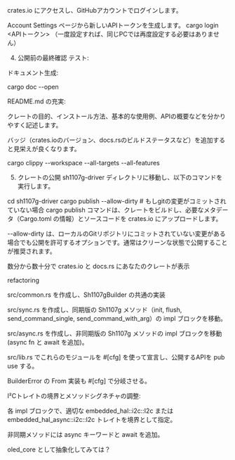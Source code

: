 crates.io にアクセスし、GitHubアカウントでログインします。

Account Settings ページから新しいAPIトークンを生成します。
cargo login <APIトークン>
（一度設定すれば、同じPCでは再度設定する必要はありません）

4. 公開前の最終確認
テスト:

ドキュメント生成:

cargo doc --open

README.md の充実:

クレートの目的、インストール方法、基本的な使用例、APIの概要などを分かりやすく記述します。

バッジ（crates.ioのバージョン、docs.rsのビルドステータスなど）を追加すると見栄えが良くなります。


cargo clippy --workspace --all-targets --all-features

5. クレートの公開
sh1107g-driver ディレクトリに移動し、以下のコマンドを実行します。

cd sh1107g-driver
cargo publish --allow-dirty # もしgitの変更がコミットされていない場合
cargo publish コマンドは、クレートをビルドし、必要なメタデータ（Cargo.toml の情報）とソースコードを crates.io にアップロードします。

--allow-dirty は、ローカルのGitリポジトリにコミットされていない変更がある場合でも公開を許可するオプションです。通常はクリーンな状態で公開することが推奨されます。

数分から数十分で crates.io と docs.rs にあなたのクレートが表示

refactoring

src/common.rs を作成し、Sh1107gBuilder の共通の実装

src/sync.rs を作成し、同期版の Sh1107g メソッド（init, flush, send_command_single, send_command_with_arg）の impl ブロックを移動。

src/async.rs を作成し、非同期版の Sh1107g メソッドの impl ブロックを移動 (async fn と await を追加)。

src/lib.rs でこれらのモジュールを #[cfg] を使って宣言し、公開するAPIを pub use する。

BuilderError の From 実装も #[cfg] で分岐させる。


I²Cトレイトの境界とメソッドシグネチャの調整:

各 impl ブロックで、適切な embedded_hal::i2c::I2c または embedded_hal_async::i2c::I2c トレイトを境界として指定。

非同期メソッドには async キーワードと await を追加。

oled_core として抽象化してみては？